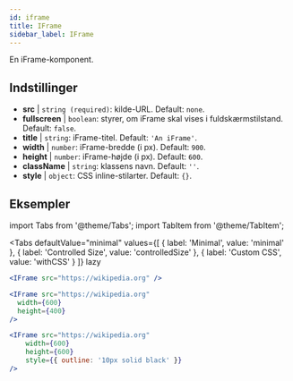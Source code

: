 ```yaml
---
id: iframe 
title: IFrame
sidebar_label: IFrame
---
```


En iFrame-komponent.

## Indstillinger

* __src__ | `string (required)`: kilde-URL. Default: `none`.
* __fullscreen__ | `boolean`: styrer, om iFrame skal vises i fuldskærmstilstand. Default: `false`.
* __title__ | `string`: iFrame-titel. Default: `'An iFrame'`.
* __width__ | `number`: iFrame-bredde (i px). Default: `900`.
* __height__ | `number`: iFrame-højde (i px). Default: `600`.
* __className__ | `string`: klassens navn. Default: `''`.
* __style__ | `object`: CSS inline-stilarter. Default: `{}`.


## Eksempler

import Tabs from '@theme/Tabs';
import TabItem from '@theme/TabItem';

<Tabs
    defaultValue="minimal"
    values={[
        { label: 'Minimal', value: 'minimal' },
        { label: 'Controlled Size', value: 'controlledSize' },
        { label: 'Custom CSS', value: 'withCSS' }
    ]}
    lazy
>

<TabItem value="minimal" >

```jsx live
<IFrame src="https://wikipedia.org" />
```

</TabItem>

<TabItem value="controlledSize" >

```jsx live
<IFrame src="https://wikipedia.org" 
  width={600} 
  height={400} 
/>
```
</TabItem>

<TabItem value="withCSS" >

```jsx live
<IFrame src="https://wikipedia.org" 
    width={600} 
    height={600} 
    style={{ outline: '10px solid black' }}
/>
```
</TabItem>

</Tabs>


